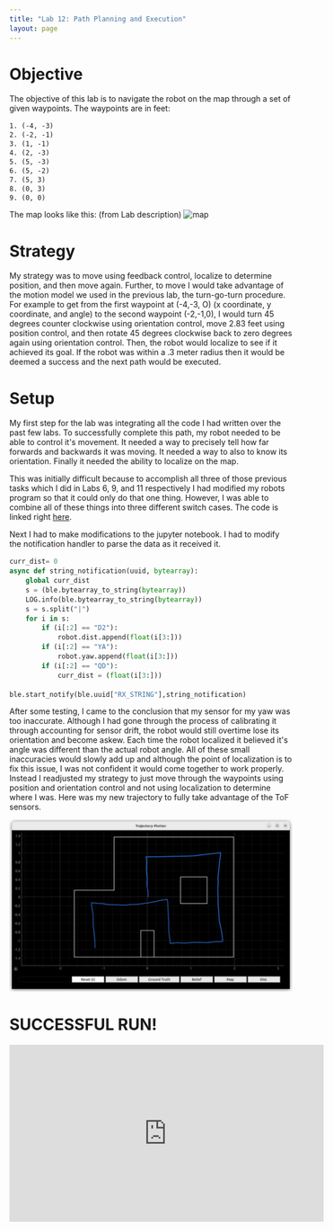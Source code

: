 ```yaml
---
title: "Lab 12: Path Planning and Execution"
layout: page
---
```


# Objective
The objective of this lab is to navigate the robot on the map through a set of given waypoints. The waypoints are in feet:
```
1. (-4, -3)   
2. (-2, -1)
3. (1, -1)
4. (2, -3)
5. (5, -3)
6. (5, -2)
7. (5, 3)
8. (0, 3)
9. (0, 0)    
```

The map looks like this: (from Lab description)
![map](https://cei-lab.github.io/FastRobots-2023/Figs/Trajectory.png)

# Strategy

My strategy was to move using feedback control, localize to determine position, and then move again. Further, to move I would take advantage of the motion model we used in the previous lab, the turn-go-turn procedure. For example to get from the first waypoint at (-4,-3, O) (x coordinate, y coordinate, and angle) to the second waypoint (-2,-1,0), I would turn 45 degrees counter clockwise using orientation control, move 2.83 feet using position control, and then rotate 45 degrees clockwise back to zero degrees again using orientation control. Then, the robot would localize to see if it achieved its goal. If the robot was within a .3 meter radius then it would be deemed a success and the next path would be executed.

# Setup
My first step for the lab was integrating all the code I had written over the past few labs. To successfully complete this path, my robot needed to be able to control it's movement. It needed a way to precisely tell how far forwards and backwards it was moving. It needed a way to also to know its orientation. Finally it needed the ability to localize on the map.

This was initially difficult because to accomplish all three of those previous tasks which I did in Labs 6, 9, and 11 respectively I had modified my robots program so that it could only do that one thing. However, I was able to combine all of these things into three different switch cases. The code is linked right [here](https://gist.github.com/rkansara1/84534a53be9e91c82f8f556b4f8e8398).

Next I had to make modifications to the jupyter notebook. I had to modify the notification handler to parse the data as it received it.
```python
curr_dist= 0
async def string_notification(uuid, bytearray):
    global curr_dist
    s = (ble.bytearray_to_string(bytearray))
    LOG.info(ble.bytearray_to_string(bytearray))
    s = s.split("|")
    for i in s:
        if (i[:2] == "D2"):
            robot.dist.append(float(i[3:]))
        if (i[:2] == "YA"):
            robot.yaw.append(float(i[3:]))
        if (i[:2] == "QD"):
            curr_dist = (float(i[3:]))
        
ble.start_notify(ble.uuid["RX_STRING"],string_notification)
```

After some testing, I came to the conclusion that my sensor for my yaw was too inaccurate. Although I had gone through the process of calibrating it through accounting for sensor drift, the robot would still overtime lose its orientation and become askew. Each time the robot localized it believed it's angle was different than the actual robot angle. All of these small inaccuracies would slowly add up and although the point of localization is to fix this issue, I was not confident it would come together to work properly. Instead I readjusted my strategy to just move through the waypoints using position and orientation control and not using localization to determine where I was. Here was my new trajectory to fully take advantage of the ToF sensors.

![trajectory](trajectory.jpg)






# SUCCESSFUL RUN!
<iframe width="560" height="315" src="https://www.youtube.com/embed/q0lyhdeMGvw" title="YouTube video player" frameborder="0" allow="accelerometer; autoplay; clipboard-write; encrypted-media; gyroscope; picture-in-picture; web-share" allowfullscreen></iframe>